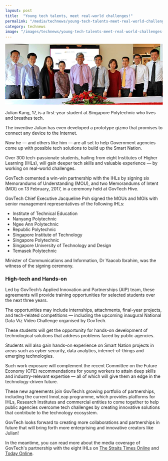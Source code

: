 ```yaml
---
layout: post
title:  "Young tech talents, meet real-world challenges!"
permalink: "/media/technews/young-tech-talents-meet-real-world-challenges"
category: technews
image: "/images/technews/young-tech-talents-meet-real-world-challenges-part-1.png"
---
```


![Young tech talents, meet real-world challenges!](/images/technews/young-tech-talents-meet-real-world-challenges-part-1.png)

Julian Kang, 17, is a first-year student at Singapore Polytechnic who lives and breathes tech.

The inventive Julian has even developed a prototype gizmo that promises to connect any device to the Internet.

Now he — and others like him  — are all set to help Government agencies come up with possible tech solutions to build up the Smart Nation.

Over 300 tech-passionate students, hailing from eight Institutes of Higher Learning (IHLs), will gain deeper tech skills and valuable experience — by working on real-world challenges.

GovTech cemented a win-win partnership with the IHLs by signing six Memorandums of Understanding (MOU), and two Memorandums of Intent (MOI) on 13 February, 2017, in a ceremony held at GovTech Hive.

GovTech Chief Executive Jacqueline Poh signed the MOUs and MOIs with senior management representatives of the following IHLs:

* Institute of Technical Education
* Nanyang Polytechnic
* Ngee Ann Polytechnic
* Republic Polytechnic
* Singapore Institute of Technology
* Singapore Polytechnic
* Singapore University of Technology and Design
* Temasek Polytechnic

Minister of Communications and Information, Dr Yaacob Ibrahim, was the witness of the signing ceremony.

### **High-tech and Hands-on**
Led by GovTech’s Applied Innovation and Partnerships (AIP) team, these agreements will provide training opportunities for selected students over the next three years.

The opportunities may include internships, attachments, final-year projects, and tech-related competitions — including the upcoming inaugural National Data Viz Video Challenge organised by GovTech.

These students will get the opportunity for hands-on development of technological solutions that address problems faced by public agencies.

Students will also gain hands-on experience on Smart Nation projects in areas such as cyber security, data analytics, internet-of-things and emerging technologies.

Such work exposure will complement the recent Committee on the Future Economy (CFE) recommendations for young workers to attain deep skills and industry-relevant expertise — all of which will give them an edge in the technology-driven future.

These new agreements join GovTech’s growing portfolio of partnerships, including the current InnoLeap programme, which provides platforms for IHLs, Research Institutes and commercial entities to come together to help public agencies overcome tech challenges by creating innovative solutions that contribute to the technology ecosystem.

GovTech looks forward to creating more collaborations and partnerships in future that will bring forth more enterprising and innovative creators like Julian!

In the meantime, you can read more about the media coverage of GovTech's partnership with the eight IHLs on [The Straits Times Online](https://www.straitstimes.com/singapore/students-to-get-taste-of-real-life-tech-problems) and [Today Online](https://www.todayonline.com/singapore/students-get-hands-experience-real-world-tech-problems).
